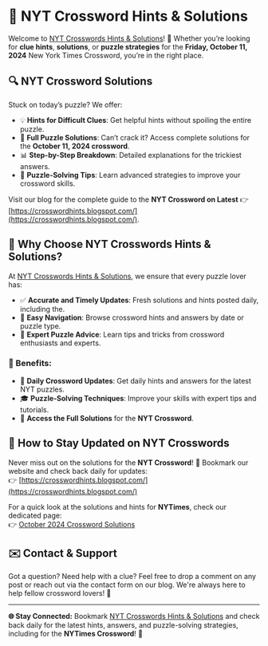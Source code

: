 
# 🧩 NYT Crossword Hints & Solutions

Welcome to [NYT Crosswords Hints & Solutions](https://crosswordhints.blogspot.com/)! 🧠 Whether you’re looking for **clue hints**, **solutions**, or **puzzle strategies** for the **Friday, October 11, 2024** New York Times Crossword, you’re in the right place.

## 🔍 NYT Crossword Solutions

Stuck on today’s puzzle? We offer:

- 💡 **Hints for Difficult Clues**: Get helpful hints without spoiling the entire puzzle.
- 📝 **Full Puzzle Solutions**: Can’t crack it? Access complete solutions for the **October 11, 2024 crossword**.
- 📊 **Step-by-Step Breakdown**: Detailed explanations for the trickiest answers.
- 🚀 **Puzzle-Solving Tips**: Learn advanced strategies to improve your crossword skills.

Visit our blog for the complete guide to the **NYT Crossword on Latest** 👉 [https://crosswordhints.blogspot.com/](https://crosswordhints.blogspot.com/).

## 🌟 Why Choose NYT Crosswords Hints & Solutions?

At [NYT Crosswords Hints & Solutions](https://crosswordhints.blogspot.com/), we ensure that every puzzle lover has:

- ✅ **Accurate and Timely Updates**: Fresh solutions and hints posted daily, including the.
- 🧭 **Easy Navigation**: Browse crossword hints and answers by date or puzzle type.
- 💼 **Expert Puzzle Advice**: Learn tips and tricks from crossword enthusiasts and experts.

### 🎯 Benefits:
- 🔔 **Daily Crossword Updates**: Get daily hints and answers for the latest NYT puzzles.
- 🎓 **Puzzle-Solving Techniques**: Improve your skills with expert tips and tutorials.
- 📅 **Access the Full Solutions** for the **NYT Crossword**.

## 📅 How to Stay Updated on NYT Crosswords

Never miss out on the solutions for the **NYT Crossword**! 📢 Bookmark our website and check back daily for updates:  
👉 [https://crosswordhints.blogspot.com/](https://crosswordhints.blogspot.com/)

For a quick look at the solutions and hints for **NYTimes**, check our dedicated page:  
👉 [October 2024 Crossword Solutions](https://crosswordhints.blogspot.com/)

## ✉️ Contact & Support

Got a question? Need help with a clue? Feel free to drop a comment on any post or reach out via the contact form on our blog. We're always here to help fellow crossword lovers! 📨

---


**🌐 Stay Connected:**
Bookmark [NYT Crosswords Hints & Solutions](https://crosswordhints.blogspot.com/) and check back daily for the latest hints, answers, and puzzle-solving strategies, including for the **NYTimes Crossword**! 🧩

